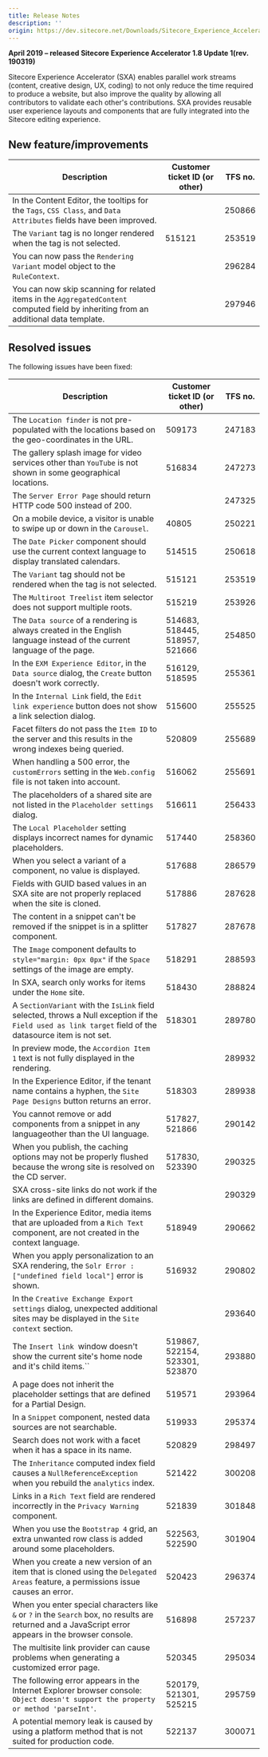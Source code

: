 ```yaml
---
title: Release Notes
description: ''
origin: https://dev.sitecore.net/Downloads/Sitecore_Experience_Accelerator/18/Sitecore_Experience_Accelerator_181/Release_Notes
---
```


**April 2019 – released Sitecore Experience Accelerator 1.8 Update 1(rev. 190319)**

Sitecore Experience Accelerator (SXA) enables parallel work streams (content, creative design, UX, coding) to not only reduce the time required to produce a website, but also improve the quality by allowing all contributors to validate each other's contributions. SXA provides reusable user experience layouts and components that are fully integrated into the Sitecore editing experience.

## New feature/improvements

 | Description | Customer ticket ID (or other) | TFS no. |
 | --- | --- | --- |
 | In the Content Editor, the tooltips for the `Tags`, `CSS Class`, and `Data Attributes` fields have been improved. | ​​ | 250866 |
 | The `Variant` tag is no longer rendered when the tag is not selected. | 515121​​ | 253519 |
 | You can now pass the `Rendering Variant` model object to the `RuleContext`. | ​​ | 296284 |
 | ​You can now skip scanning for related items in the `AggregatedContent` computed field by inheriting from an additional data template. | ​​​ | 297946 |

## Resolved issues

The following issues have been fixed:

 | Description | Customer ticket ID (or other) | TFS no. |
 | --- | --- | --- |
 | The `Location finder` is not pre-populated with the locations based on the geo-coordinates in the URL. | ​​509173 | 247183 |
 | The gallery splash image for video services other than `YouTube` is not shown in some geographical locations. | ​​516834 | 247273 |
 | The `Server Error Page` should return HTTP code 500 instead of 200. | ​​ | 247325 |
 | ​On a mobile device, a visitor is unable to swipe up or down in the `Carousel`. | 40805​​​ | 250221 |
 | The `Date Picker` component should use the current context language to display translated calendars. | ​​514515 | 250618 |
 | The `Variant` tag should not be rendered when the tag is not selected​. | 515121​​ | 253519 |
 | The `Multiroot Treelist` item selector does not support multiple roots. | 515219​​ | 253926 |
 | The `Data source` of a rendering is always created in the English language instead of the current language​ of the page. | ​​514683, 518445, 518957, 521666 | 254850 |
 | In the `EXM Experience Editor`, in the `Data source` dialog, the `Create` button doesn't work correctly. | 516129, 518595​​​ | 255361 |
 | In the `Internal Link` field, the `Edit link experience` button does not show a link selection dialog. | 515600​​ | 255525 |
 | Facet filters do not pass the `Item ID` to the server and this results in the wrong indexes being queried. | ​​520809 | 255689 |
 | When handling a 500 error, the `customErrors` setting in the `Web.config` file is not taken into account. | ​​516062 | 255691 |
 | The placeholders of a shared site are not listed in the `Placeholder settings` dialog. | ​​516611 | 256433 |
 | The `Local Placeholder` setting displays incorrect names for dynamic placeholders​​. | 517440​​​ | 258360 |
 | When you select a variant of a component, no value is displayed. | 517688​​ | 286579 |
 | Fields with GUID based values in an SXA site are not properly replaced when the site is cloned. | ​​517886 | 287628 |
 | The content in a snippet can't be removed if the snippet is in a splitter component​. | ​​517827 | 287678 |
 | The `Image` component defaults to `style="margin: 0px 0px"` if the `Space` settings of the image are empty. | ​​​518291 | 288593 |
 | In SXA, search only works for items under the `Home` site. | 518430​​ | 288824 |
 | A `SectionVariant` with the `IsLink` field selected, throws a Null exception if the `Field used as link target` field of the datasource item is not set. | ​​518301 | 289780 |
 | In preview mode, the `Accordion Item 1` text is not fully displayed in the rendering. | ​​ | 289932 |
 | In the Experience Editor, if the tenant name contains a hyphen, the `Site Page Designs` button returns an error. | 518303​​ | 289938 |
 | You cannot remove or add components from a snippet in any language​ other than the UI language. | 517827, 521866​​​ | 290142 |
 | When you publish, the caching options may not be properly flushed because the wrong site is resolved on the CD server. | ​​517830, 523390 | 290325 |
 | SXA cross-site links do not work if the links are defined in different domains​. | ​​ | 290329 |
 | In the Experience Editor, media items that are uploaded from a `Rich Text` component, are not created in the context language​. | 518949​​ | 290662 |
 | When you apply personalization to an SXA rendering, the `Solr Error : ["undefined field local"]` error is shown. | 516932​​ | 290802 |
 | In the `Creative Exchange Export settings` dialog, unexpected additional sites may be displayed in the `Site context` section. | ​​ | 293640 |
 | The `Insert link `window doesn't show the current site's home node and it's child items.`` | ​​519867, 522154, 523301, 523870 | 293880 |
 | A page does not inherit the placeholder settings that are defined for a Partial Design​. | ​​519571 | 293964 |
 | In a `Snippet` component, nested data sources are not searchable.​ | 519933​​​ | 295374 |
 | Search does not work with a facet when it has a space in its name. | ​​520829 | 298497 |
 | The `Inheritance` computed index field causes a `NullReferenceException` when you rebuild the `analytics` index. | 521422​​ | 300208 |
 | Links in a `Rich Text` field are rendered incorrectly in the `Privacy Warning` component. | ​​521839 | 301848 |
 | ​When you use the `Bootstrap 4` grid, an extra unwanted row class is added around some placeholders. | ​​522563, 522590 | 301904 |
 | When you create a new version of an item that is cloned using the `Delegated Areas` feature, a permissions issue causes an error. | 520423​​ | 296374 |
 | When you enter special characters like `&` or `?` in the `Search` box, no results are returned and a JavaScript error appears in the browser console. | ​​516898 | 257237 |
 | The multisite link provider can cause problems when generating a customized error page. | 520345​​ | 295034 |
 | The following error appears in the Internet Explorer​ browser console: `Object doesn't support the property or method 'parseInt'`. | ​​​520179, 521301, 525215 | 295759 |
 | A potential memory leak is caused by using a platform method that is not suited for production code. | ​​522137 | 300071 |